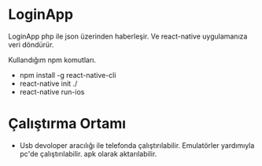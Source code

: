 # LoginApp



LoginApp php ile json üzerinden haberleşir. Ve react-native uygulamanıza veri döndürür.

Kullandığım npm komutları.
  - npm install -g react-native-cli
  - react-native init ./
  - react-native run-ios

# Çalıştırma Ortamı

  - Usb devoloper aracılığı ile telefonda çalıştırılabilir. Emulatörler yardımıyla pc'de çalıştırılabilir. apk olarak aktarılabilir.
